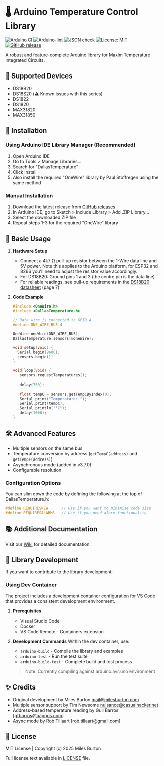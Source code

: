 
# 🌡️ Arduino Temperature Control Library

[![Arduino CI](https://github.com/milesburton/Arduino-Temperature-Control-Library/workflows/Arduino%20CI/badge.svg)](https://github.com/marketplace/actions/arduino_ci)
[![Arduino-lint](https://github.com/milesburton/Arduino-Temperature-Control-Library/actions/workflows/arduino-lint.yml/badge.svg)](https://github.com/RobTillaart/AS5600/actions/workflows/arduino-lint.yml)
[![JSON check](https://github.com/milesburton/Arduino-Temperature-Control-Library/actions/workflows/jsoncheck.yml/badge.svg)](https://github.com/RobTillaart/AS5600/actions/workflows/jsoncheck.yml)
[![License: MIT](https://img.shields.io/badge/license-MIT-green.svg)](https://github.com/milesburton/Arduino-Temperature-Control-Library/blob/master/LICENSE)
[![GitHub release](https://img.shields.io/github/release/milesburton/Arduino-Temperature-Control-Library.svg?maxAge=3600)](https://github.com/milesburton/Arduino-Temperature-Control-Library/releases)

A robust and feature-complete Arduino library for Maxim Temperature Integrated Circuits.

## 📌 Supported Devices

- DS18B20
- DS18S20 (⚠️ Known issues with this series)
- DS1822
- DS1820
- MAX31820
- MAX31850

## 🚀 Installation

### Using Arduino IDE Library Manager (Recommended)
1. Open Arduino IDE
2. Go to Tools > Manage Libraries...
3. Search for "DallasTemperature"
4. Click Install
5. Also install the required "OneWire" library by Paul Stoffregen using the same method

### Manual Installation
1. Download the latest release from [GitHub releases](https://github.com/milesburton/Arduino-Temperature-Control-Library/releases)
2. In Arduino IDE, go to Sketch > Include Library > Add .ZIP Library...
3. Select the downloaded ZIP file
4. Repeat steps 1-3 for the required "OneWire" library

## 📝 Basic Usage

1. **Hardware Setup**
   - Connect a 4k7 Ω pull-up resistor between the 1-Wire data line and 5V power. Note this applies to the Arduino platform, for ESP32 and 8266 you'll need to adjust the resistor value accordingly.
   - For DS18B20: Ground pins 1 and 3 (the centre pin is the data line)
   - For reliable readings, see pull-up requirements in the [DS18B20 datasheet](https://datasheets.maximintegrated.com/en/ds/DS18B20.pdf) (page 7)

2. **Code Example**
   ```cpp
   #include <OneWire.h>
   #include <DallasTemperature.h>

   // Data wire is connected to GPIO 4
   #define ONE_WIRE_BUS 4

   OneWire oneWire(ONE_WIRE_BUS);
   DallasTemperature sensors(&oneWire);

   void setup(void) {
     Serial.begin(9600);
     sensors.begin();
   }

   void loop(void) { 
      sensors.requestTemperatures(); 
      
      delay(750); 
      
      float tempC = sensors.getTempCByIndex(0);
      Serial.print("Temperature: ");
      Serial.print(tempC);
      Serial.println("°C");
      delay(1000);
   }
   ```

## 🛠️ Advanced Features

- Multiple sensors on the same bus
- Temperature conversion by address (`getTempC(address)` and `getTempF(address)`)
- Asynchronous mode (added in v3.7.0)
- Configurable resolution

### Configuration Options

You can slim down the code by defining the following at the top of DallasTemperature.h:

```cpp
#define REQUIRESNEW      // Use if you want to minimise code size
#define REQUIRESALARMS   // Use if you need alarm functionality
```

## 📚 Additional Documentation

Visit our [Wiki](https://www.milesburton.com/w/index.php/Dallas_Temperature_Control_Library) for detailed documentation.

## 🔧 Library Development

If you want to contribute to the library development:

### Using Dev Container
The project includes a development container configuration for VS Code that provides a consistent development environment.

1. **Prerequisites**
   - Visual Studio Code
   - Docker
   - VS Code Remote - Containers extension

2. **Development Commands**
   Within the dev container, use:
   - `arduino-build` - Compile the library and examples
   - `arduino-test` - Run the test suite
   - `arduino-build-test` - Complete build and test process

   > Note: Currently compiling against arduino:avr:uno environment

## ✨ Credits

- Original development by Miles Burton <mail@milesburton.com>
- Multiple sensor support by Tim Newsome <nuisance@casualhacker.net>
- Address-based temperature reading by Guil Barros [gfbarros@bappos.com]
- Async mode by Rob Tillaart [rob.tillaart@gmail.com]

## 📄 License

MIT License | Copyright (c) 2025 Miles Burton

Full license text available in [LICENSE](LICENSE) file.
